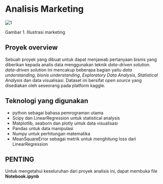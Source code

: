 # Analisis Marketing

![1](https://user-images.githubusercontent.com/88027268/207239283-ed445524-4a48-493c-a790-625aabc5d82d.jpg)

Gambar 1. Illustrasi marketing

## Proyek overview

Sebuah proyek yang dibuat untuk dapat menjawab pertanyaan bisnis yang diberikan kepada analis data menggunakan teknik *data-driven solution*. *data-driven solution* ini mencakup beberapa bagian yaitu *data understanding*, *bisnis understanding*, *Exploratory Data Analysis*, *Statistical Analysis* dan data visualisasi. Dataset ini bersifat *open source* yang disediakan oleh seseorang pada platform kaggle.

## Teknologi yang digunakan

- python sebagai bahasa pemrograman utama
- Scipy dan LinearRegression untuk statistical analysis
- Matplotlib, seaborn dan plotly untuk data visualisasi
- Pandas untuk data manipulasi
- Numpy untuk perhitungan matematika
- MeanSquareError sebagai metrik untuk menghitung loss dari LinearRegression

## PENTING
Untuk mengetahui keseluruhan dari proyek analisis ini, dapat membuka file <b>Notebook.ipynb</b>
